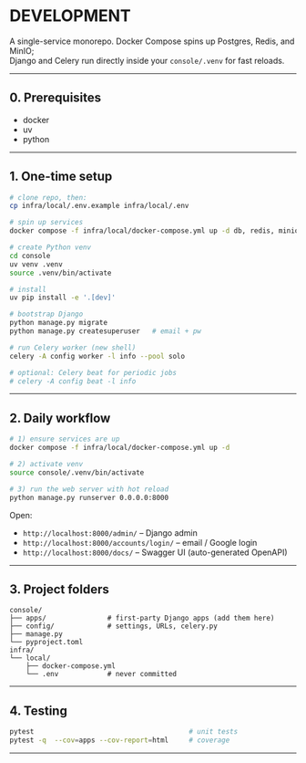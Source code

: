 # DEVELOPMENT

A single-service monorepo. Docker Compose spins up Postgres, Redis, and MinIO;  
Django and Celery run directly inside your `console/.venv` for fast reloads.

---

## 0. Prerequisites

- docker
- uv
- python

---

## 1. One-time setup

```bash
# clone repo, then:
cp infra/local/.env.example infra/local/.env

# spin up services
docker compose -f infra/local/docker-compose.yml up -d db, redis, minio

# create Python venv
cd console
uv venv .venv
source .venv/bin/activate

# install
uv pip install -e '.[dev]'

# bootstrap Django
python manage.py migrate
python manage.py createsuperuser   # email + pw

# run Celery worker (new shell)
celery -A config worker -l info --pool solo

# optional: Celery beat for periodic jobs
# celery -A config beat -l info
```

---

## 2. Daily workflow

```bash
# 1) ensure services are up
docker compose -f infra/local/docker-compose.yml up -d

# 2) activate venv
source console/.venv/bin/activate

# 3) run the web server with hot reload
python manage.py runserver 0.0.0.0:8000
```

Open:

* `http://localhost:8000/admin/` – Django admin  
* `http://localhost:8000/accounts/login/` – email / Google login  
* `http://localhost:8000/docs/` – Swagger UI (auto-generated OpenAPI)  

---

## 3. Project folders

```
console/
├── apps/               # first-party Django apps (add them here)
├── config/             # settings, URLs, celery.py
├── manage.py
└── pyproject.toml
infra/
└── local/
    ├── docker-compose.yml
    └── .env            # never committed
```

---

## 4. Testing

```bash
pytest                                      # unit tests
pytest -q  --cov=apps --cov-report=html     # coverage
```

---
